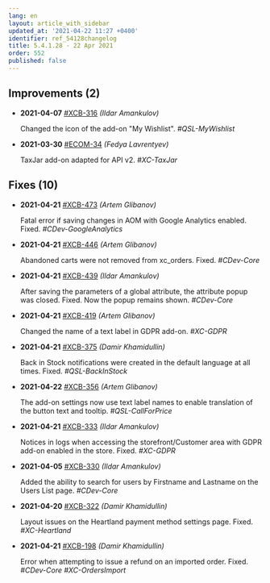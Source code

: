 ```yaml
---
lang: en
layout: article_with_sidebar
updated_at: '2021-04-22 11:27 +0400'
identifier: ref_54128changelog
title: 5.4.1.28 - 22 Apr 2021
order: 552
published: false
---
```

## Improvements (2)
* **2021-04-07** [#XCB-316](https://sellerlabs.atlassian.net/browse/XCB-316) _(Ildar Amankulov)_

  Changed the icon of the add-on "My Wishlist". _#QSL-MyWishlist_

* **2021-03-30** [#ECOM-34](https://sellerlabs.atlassian.net/browse/ECOM-34) _(Fedya Lavrentyev)_

  TaxJar add-on adapted for API v2. _#XC-TaxJar_


## Fixes (10)
* **2021-04-21** [#XCB-473](https://sellerlabs.atlassian.net/browse/XCB-473) _(Artem Glibanov)_

  Fatal error if saving changes in AOM with Google Analytics enabled. Fixed. _#CDev-GoogleAnalytics_

* **2021-04-21** [#XCB-446](https://sellerlabs.atlassian.net/browse/XCB-446) _(Artem Glibanov)_

  Abandoned carts were not removed from xc_orders. Fixed.  _#CDev-Core_

* **2021-04-21** [#XCB-439](https://sellerlabs.atlassian.net/browse/XCB-439) _(Ildar Amankulov)_

  After saving the parameters of a global attribute, the attribute popup was closed. Fixed. Now the popup remains shown. _#CDev-Core_

* **2021-04-21** [#XCB-419](https://sellerlabs.atlassian.net/browse/XCB-419) _(Artem Glibanov)_

  Changed the name of a text label in GDPR add-on.  _#XC-GDPR_

* **2021-04-21** [#XCB-375](https://sellerlabs.atlassian.net/browse/XCB-375) _(Damir Khamidullin)_

  Back in Stock notifications were created in the default language at all times. Fixed. _#QSL-BackInStock_

* **2021-04-22** [#XCB-356](https://sellerlabs.atlassian.net/browse/XCB-356) _(Artem Glibanov)_

  The add-on settings now use text label names to enable translation of the button text and tooltip. _#QSL-CallForPrice_

* **2021-04-21** [#XCB-333](https://sellerlabs.atlassian.net/browse/XCB-333) _(Ildar Amankulov)_

  Notices in logs when accessing the storefront/Customer area with GDPR add-on enabled in the store. Fixed. _#XC-GDPR_

* **2021-04-05** [#XCB-330](https://sellerlabs.atlassian.net/browse/XCB-330) _(Ildar Amankulov)_

  Added the ability to search for users by Firstname and Lastname on the Users List page. _#CDev-Core_

* **2021-04-20** [#XCB-322](https://sellerlabs.atlassian.net/browse/XCB-322) _(Damir Khamidullin)_

  Layout issues on the Heartland payment method settings page. Fixed. _#XC-Heartland_

* **2021-04-21** [#XCB-198](https://sellerlabs.atlassian.net/browse/XCB-198) _(Damir Khamidullin)_

  Error when attempting to issue a refund on an imported order. Fixed. _#CDev-Core #XC-OrdersImport_


